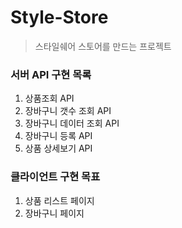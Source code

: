 # Style-Store
> 스타일쉐어 스토어를 만드는 프로젝트

### 서버 API 구현 목록

1. 상품조회 API
2. 장바구니 갯수 조회 API
3. 장바구니 데이터 조회 API
4. 장바구니 등록 API
5. 상품 상세보기 API



### 클라이언트 구현 목표

1. 상품 리스트 페이지
2. 장바구니 페이지